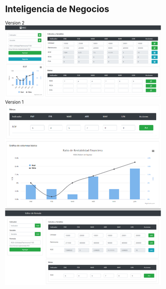 # Inteligencia de Negocios
Version 2
![alt text](https://github.com/MichaellAlavedraMunayco/roe/blob/master/screenshots/screenshot3.png)
Version 1
![alt text](https://github.com/MichaellAlavedraMunayco/roe/blob/master/screenshots/screenshot2.png)
![alt text](https://github.com/MichaellAlavedraMunayco/roe/blob/master/screenshots/screenshot1.png)
